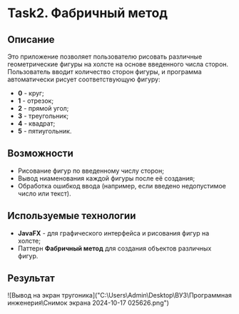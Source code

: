 # Task2. Фабричный метод

## Описание
Это приложение позволяет пользователю рисовать различные геометрические фигуры на холсте на основе введенного числа сторон. Пользователь вводит количество сторон фигуры, и программа автоматически рисует соответствующую фигуру:
- **0** - круг;
- **1** - отрезок;
- **2** - прямой угол;
- **3** - треугольник;
- **4** - квадрат;
- **5** - пятиугольник.

## Возможности

- Рисование фигур по введенному числу сторон;
- Вывод ниаменования каждой фигуры после её создания;
- Обработка ошибкод ввода (например, если введено недопустимое число или текст).

## Используемые технологии

- **JavaFX** - для графического интерфейса и рисования фигур на холсте;
- Паттерн **Фабричный метод** для создания объектов различных фигур.

## Результат 

![Вывод на экран тругоника]("C:\Users\Admin\Desktop\ВУЗ\Программная инженерия\Снимок экрана 2024-10-17 025626.png")
